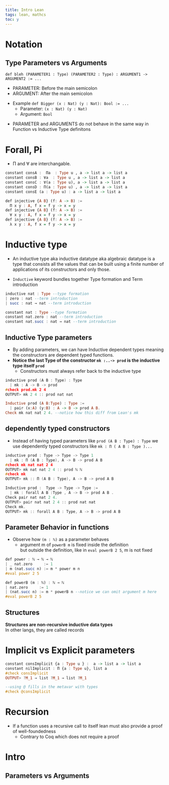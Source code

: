 ```yaml
---
title: Intro Lean
tags: lean, mathcs
toc: y
---
```


# Notation


## Type Parameters vs Arguments

`def bleh (PARAMETER1 : Type) (PARAMETER2 : Type) : ARGUMENT1 -> ARGUMENT2 := ...`

* PARAMETER: Before the main semicolon 
* ARGUMENT: After the main semicolon 
<!--  -->
* Example `def Bigger (x : Nat) (y : Nat): Bool := ...`
  * Parameter: `(x : Nat) (y : Nat)`
  * Argument: `Bool`
<!--  -->
* PARAMETER and ARGUMENTS do not behave in the same way in Function vs Inductive Type definitons


# Forall, Pi

* Π and ∀ are interchangable. 

```hs
constant consA :  Πa  : Type u , a -> list a -> list a
constant consB : ∀a  : Type u , a -> list a -> list a
constant consC : ∀(a : Type u), a -> list a -> list a 
constant consD : Π(a : Type u) , a -> list a -> list a
constant consE (a : Type u) : a -> list a -> list a
```

```hs
def injective {A B} (f: A -> B) :=
  Π x y : A, f x = f y -> x = y
def injective {A B} (f: A -> B) :=
  ∀ x y : A, f x = f y -> x = y
def injective {A B} (f: A -> B) :=
  λ x y : A, f x = f y -> x = y
```


# Inductive type


* An inductive type aka inductive datatype aka algebraic datatype is a type that consists all the
values that can be built using a finite number of applications of its
constructors and only those.
<!--  -->
* `Inductive` keyword bundles together Type formation and Term introduction
  
```hs
inductive nat : Type --type formation
| zero : nat --term introduction
| succ : nat → nat --term introduction
```

```hs
constant nat : Type --type formation
constant nat.zero : nat --term introduction
constant nat.succ : nat → nat --term introduction
```

## Inductive Type parameters

* By adding parameters, we can have Inductive dependent types meaning the constructors are dependent typed functions.
* **Notice the last Type of the constructor `mk :..-> prod` is the inductive type itself `prod`**
  * Constructors must always refer back to the inductive type

```{.c group="g1" glabel="lean"}
inductive prod (A B : Type) : Type
  | mk : A -> B -> prod
#check prod.mk 2 4 
OUTPUT> mk 2 4 :: prod nat nat
```

```{.hs group="g1" glabel="coq"}
Inductive prod (A B:Type) : Type :=
  | pair (x:A) (y:B) : A -> B -> prod A B.
Check mk nat nat 2 4. --notice how this diff from Lean's mk
```

## dependently typed constructors

* Instead of having typed parameters like `prod (A B : Type) : Type` we use dependently typed constructors like `mk : Π ( A B : Type )...`

```{.c group="g2" glabel="lean"}
inductive prod : Type -> Type -> Type 1
  | mk : Π (A B : Type), A -> B -> prod A B
#check mk nat nat 2 4 
OUTPUT> mk nat nat 2 4 :: prod ℕ ℕ
#check mk
OUTPUT> mk :: Π (A B : Type), A -> B -> prod A B
```

```{.c group="g2" glabel="coq"}
Inductive prod :  Type -> Type -> Type :=
  | mk : forall A B :Type , A -> B -> prod A B .
Check pair nat nat 2 4.
OUTPUT> pair nat nat 2 4 :: prod nat nat 
Check mk.
OUTPUT> mk :: forall A B : Type, A -> B -> prod A B
```

## Parameter Behavior in functions

* Observe how `(m : ℕ)` as a parameter behaves
  * argument m of `powerB m` is fixed inside the definition   
  but outside the definition, like in `eval powerB 2 5`, m is not fixed

```hs
def power : ℕ → ℕ → ℕ
| _ nat.zero     := 1
| m (nat.succ n) := m * power m n
#eval power 2 5

def powerB (m : ℕ) : ℕ → ℕ
| nat.zero     := 1
| (nat.succ n) := m * powerB n --notice we can omit argument m here
#eval powerB 2 5 
```

## Structures

**Structures are non-recursive inductive data types**  
In other langs, they are called records   

# Implicit vs Explicit parameters

```hs
constant consImplicit {a : Type u } :  a -> list a -> list a 
constant nilImplicit : Π {a : Type u}, list a
#check consImplicit 
OUTPUT> ?M_1 → list ?M_1 → list ?M_1 

--using @ fills in the metavar with types
#check @consImplicit
```


# Recursion

* If a function uses a recursive call to itself lean must also provide a proof of well-foundedness
  * Contrary to Coq which does not require a proof

# Intro

## Parameters vs Arguments

